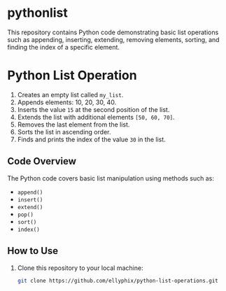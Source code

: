 # pythonlist
This repository contains Python code demonstrating basic list operations such as appending, inserting, extending, removing elements, sorting, and finding the index of a specific element.
# Python List Operation
1. Creates an empty list called `my_list`.
2. Appends elements: 10, 20, 30, 40.
3. Inserts the value `15` at the second position of the list.
4. Extends the list with additional elements `[50, 60, 70]`.
5. Removes the last element from the list.
6. Sorts the list in ascending order.
7. Finds and prints the index of the value `30` in the list.

## Code Overview

The Python code covers basic list manipulation using methods such as:

- `append()`
- `insert()`
- `extend()`
- `pop()`
- `sort()`
- `index()`

## How to Use

1. Clone this repository to your local machine:
   ```bash
   git clone https://github.com/ellyphix/python-list-operations.git
